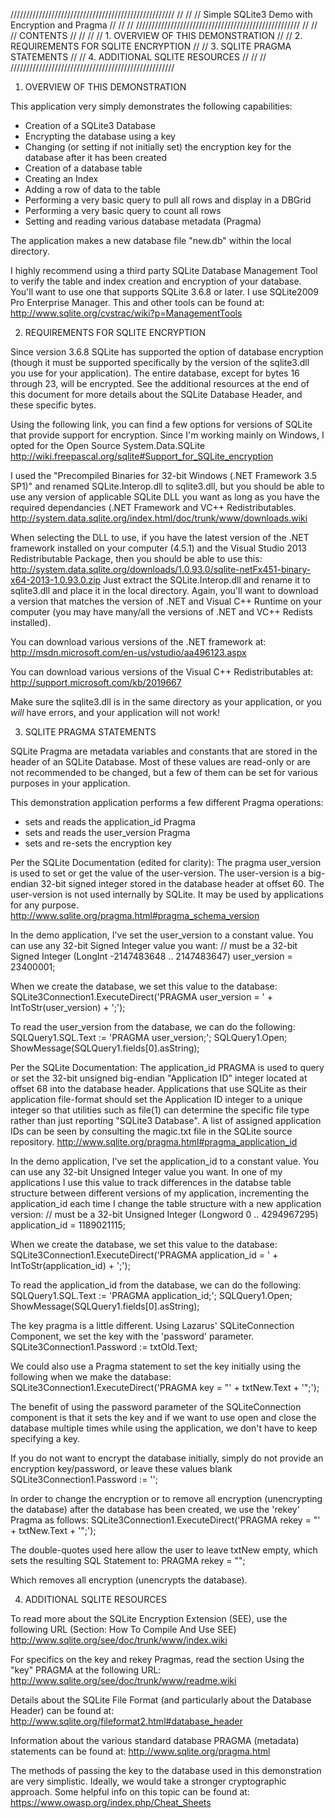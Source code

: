 ////////////////////////////////////////////////////
//                                                //
// Simple SQLite3 Demo with Encryption and Pragma //
//                                                //
////////////////////////////////////////////////////
//                                                //
//    CONTENTS                                    //
//                                                //
//    1. OVERVIEW OF THIS DEMONSTRATION           //
//    2. REQUIREMENTS FOR SQLITE ENCRYPTION       //
//    3. SQLITE PRAGMA STATEMENTS                 //
//    4. ADDITIONAL SQLITE RESOURCES              //
//                                                //
////////////////////////////////////////////////////



1. OVERVIEW OF THIS DEMONSTRATION

This application very simply demonstrates the following capabilities:
- Creation of a SQLite3 Database
- Encrypting the database using a key
- Changing (or setting if not initially set) the encryption key for the 
  database after it has been created
- Creation of a database table
- Creating an Index
- Adding a row of data to the table
- Performing a very basic query to pull all rows and display in a DBGrid
- Performing a very basic query to count all rows
- Setting and reading various database metadata (Pragma)

The application makes a new database file "new.db" within the local 
directory.

I highly recommend using a third party SQLite Database Management Tool to 
verify the table and index creation and encryption of your database. 
You'll want to use one that supports SQLite 3.6.8 or later. I use SQLite2009 
Pro Enterprise Manager. This and other tools can be found at:
http://www.sqlite.org/cvstrac/wiki?p=ManagementTools




2. REQUIREMENTS FOR SQLITE ENCRYPTION

Since version 3.6.8 SQLite has supported the option of database encryption 
(though it must be supported specifically by the version of the sqlite3.dll 
you use for your application). The entire database, except for bytes 16 
through 23, will be encrypted. See the additional resources at the end of 
this document for more details about the SQLite Database Header, and these 
specific bytes.

Using the following link, you can find a few options for versions of SQLite 
that provide support for encryption. Since I'm working mainly on Windows, I 
opted for the Open Source System.Data.SQLite
http://wiki.freepascal.org/sqlite#Support_for_SQLite_encryption

I used the "Precompiled Binaries for 32-bit Windows (.NET Framework 3.5 SP1)" 
and renamed SQLite.Interop.dll to sqlite3.dll, but you should be able to use 
any version of applicable SQLite DLL you want as long as you have the 
required dependancies (.NET Framework and VC++ Redistributables.
http://system.data.sqlite.org/index.html/doc/trunk/www/downloads.wiki

When selecting the DLL to use, if you have the latest version of the .NET 
framework installed on your computer (4.5.1) and the Visual Studio 2013 
Redistributable Package, then you should be able to use this: 
http://system.data.sqlite.org/downloads/1.0.93.0/sqlite-netFx451-binary-x64-2013-1.0.93.0.zip
Just extract the SQLite.Interop.dll and rename it to sqlite3.dll and place 
it in the local directory. Again, you'll want to download a version that 
matches the version of .NET and Visual C++ Runtime on your computer (you 
may have many/all the versions of .NET and VC++ Redists installed).

You can download various versions of the .NET framework at:
http://msdn.microsoft.com/en-us/vstudio/aa496123.aspx

You can download various versions of the Visual C++ Redistributables at:
http://support.microsoft.com/kb/2019667


Make sure the sqlite3.dll is in the same directory as your application, 
or you *will* have errors, and your application will not work!




3. SQLITE PRAGMA STATEMENTS

SQLite Pragma are metadata variables and constants that are stored in the 
header of an SQLite Database. Most of these values are read-only or are not 
recommended to be changed, but a few of them can be set for various purposes 
in your application.

This demonstration application performs a few different Pragma operations:
- sets and reads the application_id Pragma
- sets and reads the user_version Pragma
- sets and re-sets the encryption key



Per the SQLite Documentation (edited for clarity):
The pragma user_version is used to set or get the value of the user-version.
The user-version is a big-endian 32-bit signed integer stored in the database 
header at offset 60.
The user-version is not used internally by SQLite. It may be used by 
applications for any purpose.
http://www.sqlite.org/pragma.html#pragma_schema_version

In the demo application, I've set the user_version to a constant value.
You can use any 32-bit Signed Integer value you want:
// must be a 32-bit Signed Integer (LongInt -2147483648 .. 2147483647)
  user_version = 23400001;  

When we create the database, we set this value to the database:
  SQLite3Connection1.ExecuteDirect('PRAGMA user_version = ' + IntToStr(user_version) + ';');

To read the user_version from the database, we can do the following:
  SQLQuery1.SQL.Text := 'PRAGMA user_version;';
  SQLQuery1.Open;
  ShowMessage(SQLQuery1.fields[0].asString);



Per the SQLite Documentation:
The application_id PRAGMA is used to query or set the 32-bit unsigned big-endian
"Application ID" integer located at offset 68 into the database header.
Applications that use SQLite as their application file-format should set the
Application ID integer to a unique integer so that utilities such as file(1) can
determine the specific file type rather than just reporting "SQLite3 Database".
A list of assigned application IDs can be seen by consulting the magic.txt file
in the SQLite source repository. 
http://www.sqlite.org/pragma.html#pragma_application_id

In the demo application, I've set the application_id to a constant value.
You can use any 32-bit Unsigned Integer value you want. In one of my applications
I use this value to track differences in the databse table structure between
different versions of my application, incrementing the application_id each time I
change the table structure with a new application version:
// must be a 32-bit Unsigned Integer (Longword 0 .. 4294967295)
  application_id = 1189021115; 

When we create the database, we set this value to the database:
  SQLite3Connection1.ExecuteDirect('PRAGMA application_id = ' + IntToStr(application_id) + ';');

To read the application_id from the database, we can do the following:
  SQLQuery1.SQL.Text := 'PRAGMA application_id;';
  SQLQuery1.Open;
  ShowMessage(SQLQuery1.fields[0].asString);



The key pragma is a little different. Using Lazarus' SQLiteConnection Component, 
we set the key with the 'password' parameter.
  SQLite3Connection1.Password := txtOld.Text;

We could also use a Pragma statement to set the key initially using the following 
when we make the database:
  SQLite3Connection1.ExecuteDirect('PRAGMA key = "' + txtNew.Text + '";');

The benefit of using the password parameter of the SQLiteConnection component 
is that it sets the key and if we want to use open and close the database 
multiple times while using the application, we don't have to keep specifying a key.

If you do not want to encrypt the database initially, simply do not provide an 
encryption key/password, or leave these values blank
  SQLite3Connection1.Password := '';

In order to change the encryption or to remove all encryption (unencrypting the 
database) after the database has been created, we use the 'rekey' Pragma as follows:
  SQLite3Connection1.ExecuteDirect('PRAGMA rekey = "' + txtNew.Text + '";');

The double-quotes used here allow the user to leave txtNew empty, which sets the 
resulting SQL Statement to:
PRAGMA rekey = "";

Which removes all encryption (unencrypts the database).




4. ADDITIONAL SQLITE RESOURCES

To read more about the SQLite Encryption Extension (SEE), use the following URL 
(Section: How To Compile And Use SEE)
http://www.sqlite.org/see/doc/trunk/www/index.wiki

For specifics on the key and rekey Pragmas, read the section Using the "key" 
PRAGMA at the following URL:
http://www.sqlite.org/see/doc/trunk/www/readme.wiki

Details about the SQLite File Format (and particularly about the Database Header) 
can be found at:
http://www.sqlite.org/fileformat2.html#database_header

Information about the various standard database PRAGMA (metadata) statements can 
be found at:
http://www.sqlite.org/pragma.html

The methods of passing the key to the database used in this demonstration are very 
simplistic. Ideally, we would take a stronger cryptographic approach. 
Some helpful info on this topic can be found at:
https://www.owasp.org/index.php/Cheat_Sheets
